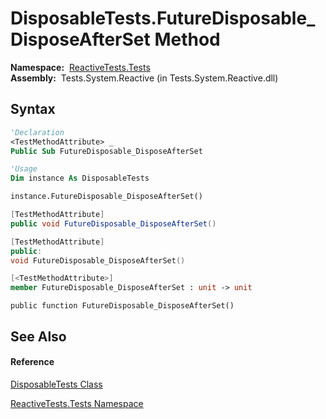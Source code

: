 # DisposableTests.FutureDisposable\_DisposeAfterSet Method

**Namespace:**  [ReactiveTests.Tests](ReactiveTests.Tests\ReactiveTests.Tests.md)  
**Assembly:**  Tests.System.Reactive (in Tests.System.Reactive.dll)

## Syntax

```vb
'Declaration
<TestMethodAttribute> _
Public Sub FutureDisposable_DisposeAfterSet
```

```vb
'Usage
Dim instance As DisposableTests

instance.FutureDisposable_DisposeAfterSet()
```

```csharp
[TestMethodAttribute]
public void FutureDisposable_DisposeAfterSet()
```

```c++
[TestMethodAttribute]
public:
void FutureDisposable_DisposeAfterSet()
```

```fsharp
[<TestMethodAttribute>]
member FutureDisposable_DisposeAfterSet : unit -> unit 
```

```jscript
public function FutureDisposable_DisposeAfterSet()
```

## See Also

#### Reference

[DisposableTests Class](DisposableTests\DisposableTests.md)

[ReactiveTests.Tests Namespace](ReactiveTests.Tests\ReactiveTests.Tests.md)




